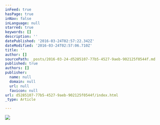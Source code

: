 ```yaml
---
inFeed: true
hasPage: true
inNav: false
inLanguage: null
starred: true
keywords: []
description: ''
datePublished: '2016-03-24T02:57:22.342Z'
dateModified: '2016-03-24T02:57:06.710Z'
title: ''
author: []
sourcePath: _posts/2016-03-24-d5285107-77b5-4527-9aeb-902125f0544f.md
published: true
authors: []
publisher:
  name: null
  domain: null
  url: null
  favicon: null
url: d5285107-77b5-4527-9aeb-902125f0544f/index.html
_type: Article

---
```

![](https://the-grid-user-content.s3-us-west-2.amazonaws.com/3fe47f8b-cdac-4093-845a-973cb6cc46e3.jpg)